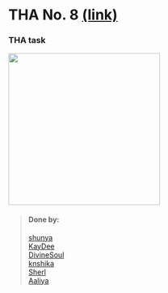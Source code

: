 # THA No. 8 [(link)](https://100dayscss.com/?dayIndex=46)

### THA task
<img src = "https://cdn.discordapp.com/attachments/838394192324591646/854815714179416124/tha8.jpg" height = 300px width = 300px ></img>
<br>

> #### Done by:
>  [shunya](https://github.com/suresh26601/devsnest_THAs/tree/master/THA_Day_8)<br>
>  [KayDee](https://github.com/kaydee0502/devsnest-frontend/tree/master/THA%208/css46) <br>
>  [DivineSoul](https://github.com/CodeBlooded-RahulMaurya/Devsnest-WebDev/tree/main/Day-08-CSS-Challenge46) <br>
>  [knshika](https://github.com/knshika/Devsnest-frontend/tree/main/Day%208%20puzzle-box)<br>
>  [Sherl](https://github.com/aayushi221/Devsnest-Frontend/tree/main/DAY-8)<br>
>  [Aaliya](https://github.com/Aaliya7516/DevsNest/tree/main/Web%20Development/Day-8-JS5-Grids)
